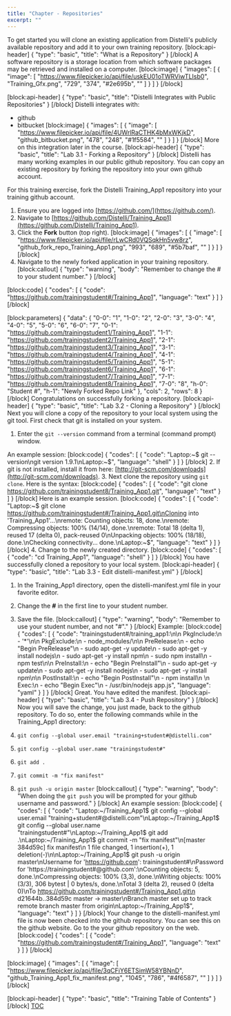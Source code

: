 ```yaml
---
title: "Chapter - Repositories"
excerpt: ""
---
```

To get started you will clone an existing application from Distelli's publicly available repository and add it to your own training repository.
[block:api-header]
{
  "type": "basic",
  "title": "What is a Repository"
}
[/block]
A software repository is a storage location from which software packages may be retrieved and installed on a computer.
[block:image]
{
  "images": [
    {
      "image": [
        "https://www.filepicker.io/api/file/uskEU01oTWRViwTLIsb0",
        "Training_Gfx.png",
        "729",
        "374",
        "#2e695b",
        ""
      ]
    }
  ]
}
[/block]

[block:api-header]
{
  "type": "basic",
  "title": "Distelli Integrates with Public Repositories"
}
[/block]
Distelli integrates with:
 * github
 * bitbucket
[block:image]
{
  "images": [
    {
      "image": [
        "https://www.filepicker.io/api/file/4UWrlRaCTHK4bMxWKjkD",
        "github_bitbucket.png",
        "478",
        "248",
        "#1f5584",
        ""
      ]
    }
  ]
}
[/block]
More on this integration later in the course.
[block:api-header]
{
  "type": "basic",
  "title": "Lab 3.1 - Forking a Repository"
}
[/block]
Distelli has many working examples in our public github repository. You can copy an existing repository by forking the repository into your own github account.

For this training exercise, fork the Distelli Training_App1 repository into your training github account.

1. Ensure you are logged into [https://github.com/](https://github.com/).
2. Navigate to [https://github.com/Distelli/Training_App1](https://github.com/Distelli/Training_App1).
3. Click the **Fork** button (top right).
[block:image]
{
  "images": [
    {
      "image": [
        "https://www.filepicker.io/api/file/rLwCRd0VQSqkHn5vw8rz",
        "github_fork_repo_Training_App1.png",
        "993",
        "689",
        "#5b7baf",
        ""
      ]
    }
  ]
}
[/block]
4. Navigate to the newly forked application in your training repository.
[block:callout]
{
  "type": "warning",
  "body": "Remember to change the # to your student number."
}
[/block]

[block:code]
{
  "codes": [
    {
      "code": "https://github.com/trainingstudent#/Training_App1",
      "language": "text"
    }
  ]
}
[/block]

[block:parameters]
{
  "data": {
    "0-0": "1",
    "1-0": "2",
    "2-0": "3",
    "3-0": "4",
    "4-0": "5",
    "5-0": "6",
    "6-0": "7",
    "0-1": "https://github.com/trainingstudent1/Training_App1",
    "1-1": "https://github.com/trainingstudent2/Training_App1",
    "2-1": "https://github.com/trainingstudent3/Training_App1",
    "3-1": "https://github.com/trainingstudent4/Training_App1",
    "4-1": "https://github.com/trainingstudent5/Training_App1",
    "5-1": "https://github.com/trainingstudent6/Training_App1",
    "6-1": "https://github.com/trainingstudent7/Training_App1",
    "7-1": "https://github.com/trainingstudent8/Training_App1",
    "7-0": "8",
    "h-0": "Student #",
    "h-1": "Newly Forked Repo Link"
  },
  "cols": 2,
  "rows": 8
}
[/block]
Congratulations on successfully forking a repository.
[block:api-header]
{
  "type": "basic",
  "title": "Lab 3.2 - Cloning a Repository"
}
[/block]
Next you will clone a copy of the repository to your local system using the git tool. First check that git is installed on your system.

1. Enter the `git --version` command from a terminal (command prompt) window.

An example session:
[block:code]
{
  "codes": [
    {
      "code": "Laptop:~$ git --version\ngit version 1.9.1\nLaptop:~$",
      "language": "shell"
    }
  ]
}
[/block]
2. If git is not installed, install it from here: [http://git-scm.com/downloads](http://git-scm.com/downloads).
3. Next clone the repository using `git clone`. Here is the syntax:
[block:code]
{
  "codes": [
    {
      "code": "git clone https://github.com/trainingstudent8/Training_App1.git",
      "language": "text"
    }
  ]
}
[/block]
Here is an example session.
[block:code]
{
  "codes": [
    {
      "code": "Laptop:~$ git clone https://github.com/trainingstudent#/Training_App1.git\nCloning into 'Training_App1'...\nremote: Counting objects: 18, done.\nremote: Compressing objects: 100% (14/14), done.\nremote: Total 18 (delta 1), reused 17 (delta 0), pack-reused 0\nUnpacking objects: 100% (18/18), done.\nChecking connectivity... done.\nLaptop:~$",
      "language": "text"
    }
  ]
}
[/block]
4. Change to the newly created directory.
[block:code]
{
  "codes": [
    {
      "code": "cd Training_App1",
      "language": "shell"
    }
  ]
}
[/block]
You have successfully cloned a repository to your local system.
[block:api-header]
{
  "type": "basic",
  "title": "Lab 3.3 - Edit distelli-manifest.yml"
}
[/block]
1. In the Training_App1 directory, open the distelli-manifest.yml file in your favorite editor.
2. Change the **#** in the first line to your student number.
3. Save the file.
[block:callout]
{
  "type": "warning",
  "body": "Remember to use your student number, and not \"#\"."
}
[/block]
Example:
[block:code]
{
  "codes": [
    {
      "code": "trainingstudent#/training_app1:\n\n  PkgInclude:\n    - '*'\n\n  PkgExclude:\n    - node_modules/\n\n  PreRelease:\n    - echo \"Begin PreRelease\"\n    - sudo apt-get -y update\n    - sudo apt-get -y install nodejs\n    - sudo apt-get -y install npm\n    - sudo npm install\n    - npm test\n\n  PreInstall:\n    - echo \"Begin PreInstall\"\n    - sudo apt-get -y update\n    - sudo apt-get -y install nodejs\n    - sudo apt-get -y install npm\n\n  PostInstall:\n    - echo \"Begin PostInstall\"\n    - npm install\n    \n  Exec:\n    - echo \"Begin Exec\"\n    - /usr/bin/nodejs app.js",
      "language": "yaml"
    }
  ]
}
[/block]
Great. You have edited the manifest.
[block:api-header]
{
  "type": "basic",
  "title": "Lab 3.4 - Push Repository"
}
[/block]
Now you will save the change, you just made, back to the github repository. To do so, enter the following commands while in the Training_App1 directory:

1. `git config --global user.email "training+student#@distelli.com"`
2. `git config --global user.name "trainingstudent#"`
3. `git add .`
4. `git commit -m "fix manifest"`
5. `git push -u origin master`
[block:callout]
{
  "type": "warning",
  "body": "When doing the `git push` you will be prompted for your github username and password."
}
[/block]
An example session:
[block:code]
{
  "codes": [
    {
      "code": "Laptop:~/Training_App1$ git config --global user.email \"training+student#@distelli.com\"\nLaptop:~/Training_App1$ git config --global user.name \"trainingstudent#\"\nLaptop:~/Training_App1$ git add .\nLaptop:~/Training_App1$ git commit -m \"fix manifest\"\n[master 384d59c] fix manifest\n 1 file changed, 1 insertion(+), 1 deletion(-)\n\nLaptop:~/Training_App1$ git push -u origin master\nUsername for 'https://github.com': trainingstudent#\nPassword for 'https://trainingstudent#@github.com':\nCounting objects: 5, done.\nCompressing objects: 100% (3,3), done.\nWriting objects: 100% (3/3), 306 bytest | 0 bytes/s, done.\nTotal 3 (delta 2), reused 0 (delta 0)\nTo https://github.com/trainingstudent#/Training_App1.git\n    d21644b..384d59c  master -> master\nBranch master set up to track remote branch master from origin\nLaptop:~/Training_App1$",
      "language": "text"
    }
  ]
}
[/block]
Your change to the distelli-manifest.yml file is now been checked into the github repository. You can see this on the github website. Go to the your github repository on the web.
[block:code]
{
  "codes": [
    {
      "code": "https://github.com/trainingstudent#/Training_App1",
      "language": "text"
    }
  ]
}
[/block]

[block:image]
{
  "images": [
    {
      "image": [
        "https://www.filepicker.io/api/file/3qCFiY6ETSimW58YBNnD",
        "github_Training_App1_fix_manifest.png",
        "1045",
        "786",
        "#4f6587",
        ""
      ]
    }
  ]
}
[/block]

[block:api-header]
{
  "type": "basic",
  "title": "Training Table of Contents"
}
[/block]
[TOC](doc:toc)